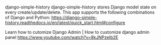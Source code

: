django-simple-history
django-simple-history stores Django model state on every create/update/delete.
This app supports the following combinations of Django and Python:
https://django-simple-history.readthedocs.io/en/latest/quick_start.html#configure


Learn how to cutomize Django Admin | How to customize django admin panel
https://www.youtube.com/watch?v=8kJNPzeIb2E
